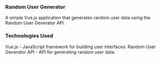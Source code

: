 ### Random User Generator
A simple Vue.js application that generates random user data using the Random User Generator API.

### Technologies Used
Vue.js - JavaScript framework for building user interfaces.
Random User Generator API - API for generating random user data.

